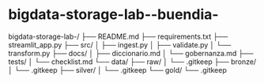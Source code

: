 # bigdata-storage-lab--buendia-
bigdata-storage-lab-<apellido>/
├── README.md
├── requirements.txt
├── streamlit_app.py
├── src/
│   ├── ingest.py
│   ├── validate.py
│   └── transform.py
├── docs/
│   ├── diccionario.md
│   └── gobernanza.md
├── tests/
│   └── checklist.md
└── data/
    ├── raw/
    │   └── .gitkeep
    ├── bronze/
    │   └── .gitkeep
    ├── silver/
    │   └── .gitkeep
    └── gold/
        └── .gitkeep
